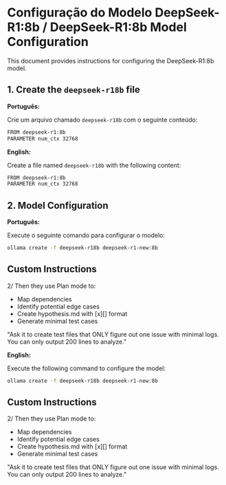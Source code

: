 # Configuração do Modelo DeepSeek-R1:8b / DeepSeek-R1:8b Model Configuration

This document provides instructions for configuring the DeepSeek-R1:8b model.

## 1. Create the `deepseek-r18b` file

**Português:**

Crie um arquivo chamado `deepseek-r18b` com o seguinte conteúdo:

```bash
FROM deepseek-r1:8b
PARAMETER num_ctx 32768
```

**English:**

Create a file named `deepseek-r18b` with the following content:

```bash
FROM deepseek-r1:8b
PARAMETER num_ctx 32768
```

## 2. Model Configuration

**Português:**

Execute o seguinte comando para configurar o modelo:

```bash
ollama create -f deepseek-r18b deepseek-r1-new:8b
```

## Custom Instructions

2/ Then they use Plan mode to:

- Map dependencies
- Identify potential edge cases
- Create hypothesis.md with [x][] format
- Generate minimal test cases

"Ask it to create test files that ONLY figure out one issue with minimal logs. You can only output 200 lines to analyze."

**English:**

Execute the following command to configure the model:

```bash
ollama create -f deepseek-r18b deepseek-r1-new:8b
```

## Custom Instructions

2/ Then they use Plan mode to:

- Map dependencies
- Identify potential edge cases
- Create hypothesis.md with [x][] format
- Generate minimal test cases

"Ask it to create test files that ONLY figure out one issue with minimal logs. You can only output 200 lines to analyze."
